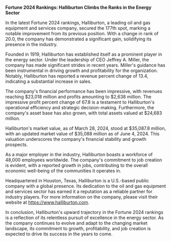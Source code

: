 **Fortune 2024 Rankings: Halliburton Climbs the Ranks in the Energy Sector**

In the latest Fortune 2024 rankings, Halliburton, a leading oil and gas equipment and services company, secured the 177th spot, marking a notable improvement from its previous position. With a change in rank of 20.0, the company has demonstrated a significant gain, solidifying its presence in the industry.

Founded in 1919, Halliburton has established itself as a prominent player in the energy sector. Under the leadership of CEO Jeffrey A. Miller, the company has made significant strides in recent years. Miller's guidance has been instrumental in driving growth and profitability for the organization. Notably, Halliburton has reported a revenue percent change of 13.4, indicating a substantial increase in sales.

The company's financial performance has been impressive, with revenues reaching $23,018 million and profits amounting to $2,638 million. The impressive profit percent change of 67.8 is a testament to Halliburton's operational efficiency and strategic decision-making. Furthermore, the company's asset base has also grown, with total assets valued at $24,683 million.

Halliburton's market value, as of March 28, 2024, stood at $35,087.8 million, with an updated market value of $35,088 million as of June 4, 2024. This valuation underscores the company's financial stability and growth prospects.

As a major employer in the industry, Halliburton boasts a workforce of 48,000 employees worldwide. The company's commitment to job creation is evident, with a reported growth in jobs, contributing to the overall economic well-being of the communities it operates in.

Headquartered in Houston, Texas, Halliburton is a U.S.-based public company with a global presence. Its dedication to the oil and gas equipment and services sector has earned it a reputation as a reliable partner for industry players. For more information on the company, please visit their website at https://www.halliburton.com.

In conclusion, Halliburton's upward trajectory in the Fortune 2024 rankings is a reflection of its relentless pursuit of excellence in the energy sector. As the company continues to evolve and adapt to the changing market landscape, its commitment to growth, profitability, and job creation is expected to drive its success in the years to come.
